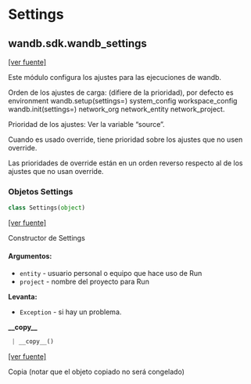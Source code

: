 # Settings

## wandb.sdk.wandb\_settings

 [\[ver fuente\]](https://github.com/wandb/client/blob/1d91d968ba0274736fc232dcb1a87a878142891d/wandb/sdk/wandb_settings.py#L2)

Este módulo configura los ajustes para las ejecuciones de wandb.

Orden de los ajustes de carga: \(difiere de la prioridad\), por defecto es environment wandb.setup\(settings=\) system\_config workspace\_config wandb.init\(settings=\) network\_org network\_entity network\_project.

Prioridad de los ajustes: Ver la variable “source”.

Cuando es usado override, tiene prioridad sobre los ajustes que no usen override.

Las prioridades de override están en un orden reverso respecto al de los ajustes que no usan override.

### Objetos Settings

```python
class Settings(object)
```

 [\[ver fuente\]](https://github.com/wandb/client/blob/1d91d968ba0274736fc232dcb1a87a878142891d/wandb/sdk/wandb_settings.py#L187)

 Constructor de Settings

#### Argumentos:

* `entity` - usuario personal o equipo que hace uso de Run
* `project` - nombre del proyecto para Run

 **Levanta:**

* `Exception` - si hay un problema.

**\_\_copy\_\_**

```python
 | __copy__()
```

[\[ver fuente\]](https://github.com/wandb/client/blob/1d91d968ba0274736fc232dcb1a87a878142891d/wandb/sdk/wandb_settings.py#L656)

Copia \(notar que el objeto copiado no será congelado\)

